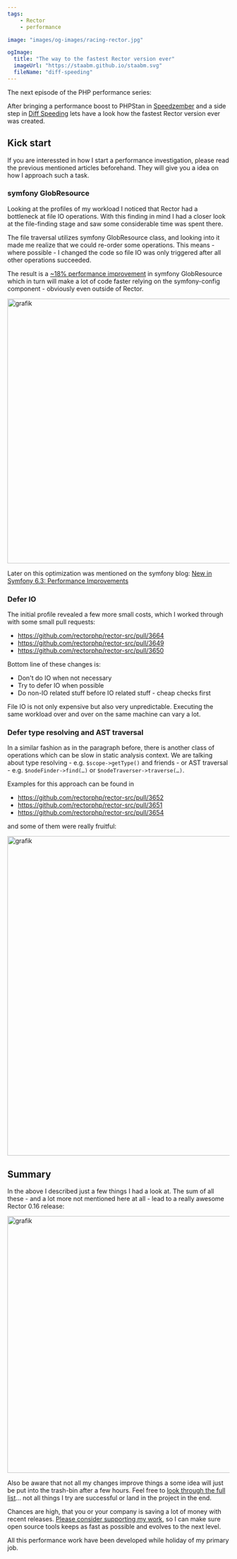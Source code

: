 ```yaml
---
tags:
    - Rector
    - performance

image: "images/og-images/racing-rector.jpg"

ogImage:
  title: "The way to the fastest Rector version ever"
  imageUrl: "https://staabm.github.io/staabm.svg"
  fileName: "diff-speeding"
---
```


The next episode of the PHP performance series:

After bringing a performance boost to PHPStan in [Speedzember](https://staabm.github.io/2022/12/23/phpstan-speedzember.html)
and a side step in [Diff Speeding](https://staabm.github.io/2023/05/01/diff-speeding.html) lets have a look how the fastest Rector version ever was created.

## Kick start

If you are interessted in how I start a performance investigation, please read the previous mentioned articles beforehand.
They will give you a idea on how I approach such a task.

### symfony GlobResource

Looking at the profiles of my workload I noticed that Rector had a bottleneck at file IO operations.
With this finding in mind I had a closer look at the file-finding stage and saw some considerable time was spent there.

The file traversal utilizes symfony GlobResource class, and looking into it made me realize that we could re-order some operations.
This means - where possible - I changed the code so file IO was only triggered after all other operations succeeded.

The result is a [~18% performance improvement](https://github.com/symfony/symfony/pull/50087) in symfony GlobResource
which in turn will make a lot of code faster relying on the symfony-config component - obviously even outside of Rector.

<img width="600" alt="grafik" src="https://user-images.githubusercontent.com/120441/233592449-2844bad8-6217-4ec9-a387-a83bd18a6269.png">

Later on this optimization was mentioned on the symfony blog: [New in Symfony 6.3: Performance Improvements](https://symfony.com/blog/new-in-symfony-6-3-performance-improvements)

### Defer IO

The initial profile revealed a few more small costs, which I worked through with some small pull requests:

- https://github.com/rectorphp/rector-src/pull/3664
- https://github.com/rectorphp/rector-src/pull/3649
- https://github.com/rectorphp/rector-src/pull/3650

Bottom line of these changes is:
- Don't do IO when not necessary
- Try to defer IO when possible
- Do non-IO related stuff before IO related stuff - cheap checks first

File IO is not only expensive but also very unpredictable. Executing the same workload over and over on the same machine can vary a lot.


### Defer type resolving and AST traversal

In a similar fashion as in the paragraph before, there is another class of operations which can be slow in static analysis context.
We are talking about type resolving - e.g. `$scope->getType()` and friends - or AST traversal - e.g. `$nodeFinder->find(…)` or `$nodeTraverser->traverse(…)`.

Examples for this approach can be found in
- https://github.com/rectorphp/rector-src/pull/3652
- https://github.com/rectorphp/rector-src/pull/3651
- https://github.com/rectorphp/rector-src/pull/3654

and some of them were really fruitful:

<img width="724" alt="grafik" src="https://user-images.githubusercontent.com/120441/233792138-5927fd77-916f-4939-9efa-8302647a2cda.png">


## Summary

In the above I described just a few things I had a look at. The sum of all these - and a lot more not mentioned here at all - lead to a really awesome Rector 0.16 release:

[<img width="582" alt="grafik" src="https://user-images.githubusercontent.com/120441/236643238-75083d73-4685-4c1e-a317-3bf7e540cc05.png">](https://twitter.com/VotrubaT/status/1654486734250311680)

Also be aware that not all my changes improve things a some idea will just be put into the trash-bin after a few hours.
Feel free to [look through the full list](https://github.com/rectorphp/rector-src/pulls?q=is%3Apr+author%3Astaabm+sort%3Aupdated-desc)… not all things I try are successful or land in the project in the end.

Chances are high, that you or your company is saving a lot of money with recent releases.
[Please consider supporting my work](https://github.com/sponsors/staabm), so I can make sure open source tools keeps as fast as possible and evolves to the next level.

All this performance work have been developed while holiday of my primary job.



